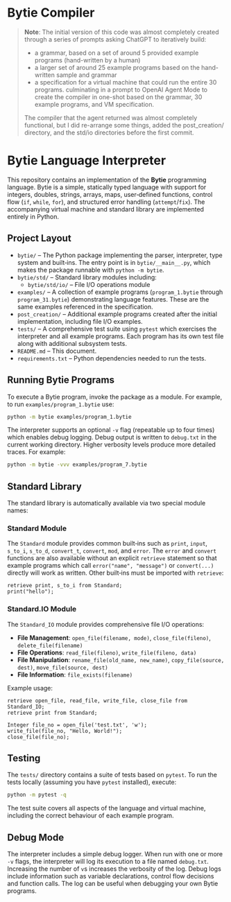 # Bytie Compiler

> **Note**: The initial version of this code was almost completely created through a series of prompts asking ChatGPT to iteratively build:
> -  a grammar, based on a set of around 5 provided example programs (hand-written by a human)
> - a larger set of around 25 example programs based on the hand-written sample and grammar
> - a specification for a virtual machine that could run the entire 30 programs.
> culminating in a prompt to OpenAI Agent Mode to create the compiler in one-shot based on the grammar, 30 example programs, and VM specification.
>
> The compiler that the agent returned was almost completely functional, but I did re-arrange some things, added the post_creation/ directory, and the std/io directories before the first commit.

# Bytie Language Interpreter

This repository contains an implementation of the **Bytie** programming
language.  Bytie is a simple, statically typed language with support
for integers, doubles, strings, arrays, maps, user‑defined functions,
control flow (`if`, `while`, `for`), and structured error handling
(`attempt`/`fix`).  The accompanying virtual machine and standard
library are implemented entirely in Python.

## Project Layout

- `bytie/` – The Python package implementing the parser, interpreter,
  type system and built‑ins.  The entry point is in
  `bytie/__main__.py`, which makes the package runnable with
  `python -m bytie`.
- `bytie/std/` – Standard library modules including:
  - `bytie/std/io/` – File I/O operations module
- `examples/` – A collection of example programs (`program_1.bytie`
  through `program_31.bytie`) demonstrating language features.  These
  are the same examples referenced in the specification.
- `post_creation/` – Additional example programs created after the initial
  implementation, including file I/O examples.
- `tests/` – A comprehensive test suite using `pytest` which
  exercises the interpreter and all example programs.  Each program
  has its own test file along with additional subsystem tests.
- `README.md` – This document.
- `requirements.txt` – Python dependencies needed to run the tests.

## Running Bytie Programs

To execute a Bytie program, invoke the package as a module.  For
example, to run `examples/program_1.bytie` use:

```sh
python -m bytie examples/program_1.bytie
```

The interpreter supports an optional `-v` flag (repeatable up to
four times) which enables debug logging.  Debug output is written
to `debug.txt` in the current working directory.  Higher verbosity
levels produce more detailed traces.  For example:

```sh
python -m bytie -vvv examples/program_7.bytie
```

## Standard Library

The standard library is automatically available via two special module names:

### Standard Module
The `Standard` module provides common built‑ins such as `print`, `input`,
`s_to_i`, `s_to_d`, `convert_t`, `convert`, `mod`, and `error`.  The `error` 
and `convert` functions are also available without an explicit `retrieve` statement 
so that example programs which call `error("name", "message")` or `convert(...)` 
directly will work as written.  Other built‑ins must be imported with `retrieve`:

```byt
retrieve print, s_to_i from Standard;
print("hello");
```

### Standard.IO Module
The `Standard_IO` module provides comprehensive file I/O operations:

- **File Management**: `open_file(filename, mode)`, `close_file(fileno)`, `delete_file(filename)`
- **File Operations**: `read_file(fileno)`, `write_file(fileno, data)`
- **File Manipulation**: `rename_file(old_name, new_name)`, `copy_file(source, dest)`, `move_file(source, dest)`
- **File Information**: `file_exists(filename)`

Example usage:
```byt
retrieve open_file, read_file, write_file, close_file from Standard_IO;
retrieve print from Standard;

Integer file_no = open_file('test.txt', 'w');
write_file(file_no, "Hello, World!");
close_file(file_no);
```

## Testing

The `tests/` directory contains a suite of tests based on
`pytest`.  To run the tests locally (assuming you have `pytest`
installed), execute:

```sh
python -m pytest -q
```

The test suite covers all aspects of the language and virtual
machine, including the correct behaviour of each example program.

## Debug Mode

The interpreter includes a simple debug logger.  When run with one or
more `-v` flags, the interpreter will log its execution to a file
named `debug.txt`.  Increasing the number of `v`s increases the
verbosity of the log.  Debug logs include information such as
variable declarations, control flow decisions and function calls.  The
log can be useful when debugging your own Bytie programs.
